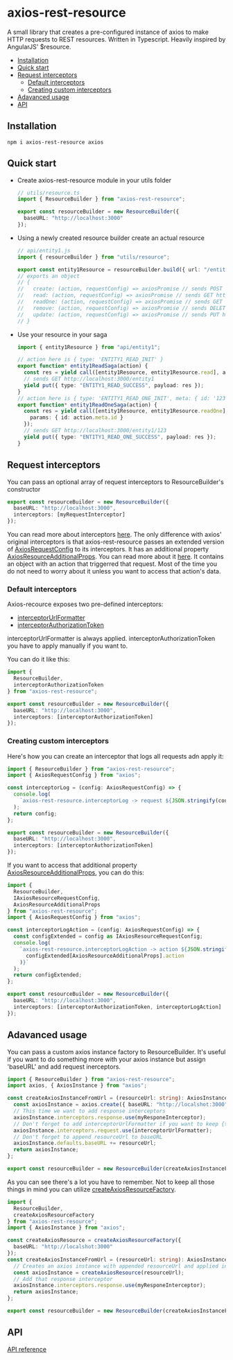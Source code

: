 # axios-rest-resource

A small library that creates a pre-configured instance of axios to make HTTP requests to REST resources. Written in Typescript. Heavily inspired by AngularJS' $resource.

<!-- START doctoc generated TOC please keep comment here to allow auto update -->
<!-- DON'T EDIT THIS SECTION, INSTEAD RE-RUN doctoc TO UPDATE -->
<!-- DON'T EDIT THIS SECTION, INSTEAD RE-RUN doctoc TO UPDATE -->

- [Installation](#installation)
- [Quick start](#quick-start)
- [Request interceptors](#request-interceptors)
  - [Default interceptors](#default-interceptors)
  - [Creating custom interceptors](#creating-custom-interceptors)
- [Adavanced usage](#adavanced-usage)
- [API](#api)

<!-- END doctoc generated TOC please keep comment here to allow auto update -->

## Installation

```
npm i axios-rest-resource axios
```

## Quick start

- Create axios-rest-resource module in your utils folder

  ```ts
  // utils/resource.ts
  import { ResourceBuilder } from "axios-rest-resource";

  export const resourceBuilder = new ResourceBuilder({
    baseURL: "http://localhost:3000"
  });
  ```

- Using a newly created resource builder create an actual resource

  ```ts
  // api/entity1.js
  import { resourceBuilder } from "utils/resource";

  export const entity1Resource = resourceBuilder.build({ url: "/entity1" });
  // exports an object
  // {
  //   create: (action, requestConfig) => axiosPromise // sends POST http://localhost:3000/entity1,
  //   read: (action, requestConfig) => axiosPromise // sends GET http://localhost:3000/entity1,
  //   readOne: (action, requestConfig) => axiosPromise // sends GET http://localhost:3000/entity1/{id},
  //   remove: (action, requestConfig) => axiosPromise // sends DELETE http://localhost:3000/entity1/{id},
  //   update: (action, requestConfig) => axiosPromise // sends PUT http://localhost:3000/entity1/{id}
  // }
  ```

- Use your resource in your saga

  ```ts
  import { entity1Resource } from "api/entity1";

  // action here is { type: 'ENTITY1_READ_INIT' }
  export function* entity1ReadSaga(action) {
    const res = yield call([entity1Resource, entity1Resource.read], action);
    // sends GET http://localhost:3000/entity1
    yield put({ type: "ENTITY1_READ_SUCCESS", payload: res });
  }
  // action here is { type: 'ENTITY1_READ_ONE_INIT', meta: { id: '123'} }
  export function* entity1ReadOneSaga(action) {
    const res = yield call([entity1Resource, entity1Resource.readOne], action, {
      params: { id: action.meta.id }
    });
    // sends GET http://localhost:3000/entity1/123
    yield put({ type: "ENTITY1_READ_ONE_SUCCESS", payload: res });
  }
  ```

## Request interceptors

You can pass an optional array of request interceptors to ResourceBuilder's constructor

```ts
export const resourceBuilder = new ResourceBuilder({
  baseURL: "http://localhost:3000",
  interceptors: [myRequestInterceptor]
});
```

You can read more about interceptors [here](https://github.com/axios/axios#interceptors). The only difference with axios' original interceptors is that axios-rest-resource passes an extended version of [AxiosRequestConfig](https://github.com/axios/axios#request-config) to its interceptors. It has an additional property [AxiosResourceAdditionalProps](docs/api/README.md#axiosresourceadditionalprops). You can read more about it [here](docs/interfaces/iaxiosresourcerequestconfig.md). It contains an object with an action that triggerred that request. Most of the time you do not need to worry about it unless you want to access that action's data.

### Default interceptors

Axios-recource exposes two pre-defined interceptors:

- [interceptorUrlFormatter](docs/api/README.md#interceptorurlformatter)
- [interceptorAuthorizationToken](docs/api/README.md#interceptorauthorizationtoken)

interceptorUrlFormatter is always applied. interceptorAuthorizationToken you have to apply manually if you want to.

You can do it like this:

```ts
import {
  ResourceBuilder,
  interceptorAuthorizationToken
} from "axios-rest-resource";

export const resourceBuilder = new ResourceBuilder({
  baseURL: "http://localhost:3000",
  interceptors: [interceptorAuthorizationToken]
});
```

### Creating custom interceptors

Here's how you can create an interceptor that logs all requests adn apply it:

```ts
import { ResourceBuilder } from "axios-rest-resource";
import { AxiosRequestConfig } from "axios";

const interceptorLog = (config: AxiosRequestConfig) => {
  console.log(
    `axios-rest-resource.interceptorLog -> request ${JSON.stringify(config)}`
  );
  return config;
};

export const resourceBuilder = new ResourceBuilder({
  baseURL: "http://localhost:3000",
  interceptors: [interceptorAuthorizationToken]
});
```

If you want to access that additional property [AxiosResourceAdditionalProps](docs/api/README.md#axiosresourceadditionalprops), you can do this:

```ts
import {
  ResourceBuilder,
  IAxiosResourceRequestConfig,
  AxiosResourceAdditionalProps
} from "axios-rest-resource";
import { AxiosRequestConfig } from "axios";

const interceptorLogAction = (config: AxiosRequestConfig) => {
  const configExtended = config as IAxiosResourceRequestConfig;
  console.log(
    `axios-rest-resource.interceptorLogAction -> action ${JSON.stringify(
      configExtended[AxiosResourceAdditionalProps].action
    )}`
  );
  return configExtended;
};

export const resourceBuilder = new ResourceBuilder({
  baseURL: "http://localhost:3000",
  interceptors: [interceptorAuthorizationToken, interceptorLogAction]
});
```

## Adavanced usage

You can pass a custom axios instance factory to ResourceBuilder. It's useful if you want to do something more with your axios instance but assign 'baseURL' and add request inerceptors.

```ts
import { ResourceBuilder } from "axios-rest-resource";
import axios, { AxiosInstance } from "axios";

const createAxiosInstanceFromUrl = (resourceUrl: string): AxiosInstance => {
  const axiosInstance = axios.create({ baseURL: "http://localshot:3000" });
  // This time we want to add response interceptors
  axiosInstance.interceptors.response.use(myResponeInterceptor);
  // Don't forget to add interceptorUrlFormatter if you want to keep {token} replacement in urls
  axiosInstance.interceptors.request.use(interceptorUrlFormatter);
  // Don't forget to append resourceUrl to baseURL
  axiosInstance.defaults.baseURL += resourceUrl;
  return axiosInstance;
};

export const resourceBuilder = new ResourceBuilder(createAxiosInstanceFromUrl);
```

As you can see there's a lot you have to remember. Not to keep all those things in mind you can utilize [createAxiosResourceFactory](docs/api/README.md#createaxiosresourcefactory).

```ts
import {
  ResourceBuilder,
  createAxiosResourceFactory
} from "axios-rest-resource";
import { AxiosInstance } from "axios";

const createAxiosResource = createAxiosResourceFactory({
  baseURL: "http://localshot:3000"
});
const createAxiosInstanceFromUrl = (resourceUrl: string): AxiosInstance => {
  // Creates an axios instance with appended resourceUrl and applied interceptorUrlFormatter. You can pass an additional array of request interceptors just like with ResourceBuilder. In fact ResourceBuilder uses this very function uner the hood.
  const axiosInstance = createAxiosResource(resourceUrl);
  // Add that response interceptor
  axiosInstance.interceptors.response.use(myResponeInterceptor);
  return axiosInstance;
};

export const resourceBuilder = new ResourceBuilder(createAxiosInstanceFromUrl);
```

## API

[API reference](docs/api/README.md)
